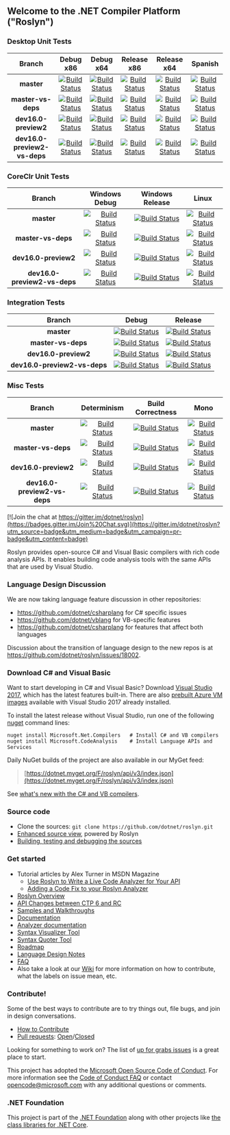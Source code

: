 ## Welcome to the .NET Compiler Platform ("Roslyn")

[//]: # (Begin current test results)

### Desktop Unit Tests
|Branch|Debug x86|Debug x64|Release x86|Release x64|Spanish|
|:--:|:--:|:--:|:--:|:--:|:--:|
**master**|[![Build Status](https://dev.azure.com/dnceng/public/_apis/build/status/dotnet/roslyn/roslyn-CI?label=build&branchname=master&jobname=Windows_Desktop_Unit_Tests&configuration=debug_32)](https://dev.azure.com/dnceng/public/_build/latest?definitionId=15&branchname=master)|[![Build Status](https://dev.azure.com/dnceng/public/_apis/build/status/dotnet/roslyn/roslyn-CI?label=build&branchname=master&jobname=Windows_Desktop_Unit_Tests&configuration=debug_64)](https://dev.azure.com/dnceng/public/_build/latest?definitionId=15&branchname=master)|[![Build Status](https://dev.azure.com/dnceng/public/_apis/build/status/dotnet/roslyn/roslyn-CI?label=build&branchname=master&jobname=Windows_Desktop_Unit_Tests&configuration=release_32)](https://dev.azure.com/dnceng/public/_build/latest?definitionId=15&branchname=master)|[![Build Status](https://dev.azure.com/dnceng/public/_apis/build/status/dotnet/roslyn/roslyn-CI?label=build&branchname=master&jobname=Windows_Desktop_Unit_Tests&configuration=release_64)](https://dev.azure.com/dnceng/public/_build/latest?definitionId=15&branchname=master)|[![Build Status](https://dev.azure.com/dnceng/public/_apis/build/status/dotnet/roslyn/roslyn-CI?label=build&branchname=master&jobname=Windows_Desktop_Spanish_Unit_Tests&configuration=)](https://dev.azure.com/dnceng/public/_build/latest?definitionId=15&branchname=master)|[![Build Status](https://dev.azure.com/dnceng/public/_apis/build/status/dotnet/roslyn/roslyn-CI?label=build&branchname=master&jobname=Windows_Determinism_Test&configuration=)](https://dev.azure.com/dnceng/public/_build/latest?definitionId=15&branchname=master)|[![Build Status](https://dev.azure.com/dnceng/public/_apis/build/status/dotnet/roslyn/roslyn-CI?label=build&branchname=master&jobname=Windows_Correctness_Test&configuration=)](https://dev.azure.com/dnceng/public/_build/latest?definitionId=15&branchname=master)|
**master-vs-deps**|[![Build Status](https://dev.azure.com/dnceng/public/_apis/build/status/dotnet/roslyn/roslyn-CI?label=build&branchname=master-vs-deps&jobname=Windows_Desktop_Unit_Tests&configuration=debug_32)](https://dev.azure.com/dnceng/public/_build/latest?definitionId=15&branchname=master-vs-deps)|[![Build Status](https://dev.azure.com/dnceng/public/_apis/build/status/dotnet/roslyn/roslyn-CI?label=build&branchname=master-vs-deps&jobname=Windows_Desktop_Unit_Tests&configuration=debug_64)](https://dev.azure.com/dnceng/public/_build/latest?definitionId=15&branchname=master-vs-deps)|[![Build Status](https://dev.azure.com/dnceng/public/_apis/build/status/dotnet/roslyn/roslyn-CI?label=build&branchname=master-vs-deps&jobname=Windows_Desktop_Unit_Tests&configuration=release_32)](https://dev.azure.com/dnceng/public/_build/latest?definitionId=15&branchname=master-vs-deps)|[![Build Status](https://dev.azure.com/dnceng/public/_apis/build/status/dotnet/roslyn/roslyn-CI?label=build&branchname=master-vs-deps&jobname=Windows_Desktop_Unit_Tests&configuration=release_64)](https://dev.azure.com/dnceng/public/_build/latest?definitionId=15&branchname=master-vs-deps)|[![Build Status](https://dev.azure.com/dnceng/public/_apis/build/status/dotnet/roslyn/roslyn-CI?label=build&branchname=master-vs-deps&jobname=Windows_Desktop_Spanish_Unit_Tests&configuration=)](https://dev.azure.com/dnceng/public/_build/latest?definitionId=15&branchname=master-vs-deps)|[![Build Status](https://dev.azure.com/dnceng/public/_apis/build/status/dotnet/roslyn/roslyn-CI?label=build&branchname=master-vs-deps&jobname=Windows_Determinism_Test&configuration=)](https://dev.azure.com/dnceng/public/_build/latest?definitionId=15&branchname=master-vs-deps)|[![Build Status](https://dev.azure.com/dnceng/public/_apis/build/status/dotnet/roslyn/roslyn-CI?label=build&branchname=master-vs-deps&jobname=Windows_Correctness_Test&configuration=)](https://dev.azure.com/dnceng/public/_build/latest?definitionId=15&branchname=master-vs-deps)|
**dev16.0-preview2**|[![Build Status](https://dev.azure.com/dnceng/public/_apis/build/status/dotnet/roslyn/roslyn-CI?label=build&branchname=dev16.0-preview2&jobname=Windows_Desktop_Unit_Tests&configuration=debug_32)](https://dev.azure.com/dnceng/public/_build/latest?definitionId=15&branchname=dev16.0-preview2)|[![Build Status](https://dev.azure.com/dnceng/public/_apis/build/status/dotnet/roslyn/roslyn-CI?label=build&branchname=dev16.0-preview2&jobname=Windows_Desktop_Unit_Tests&configuration=debug_64)](https://dev.azure.com/dnceng/public/_build/latest?definitionId=15&branchname=dev16.0-preview2)|[![Build Status](https://dev.azure.com/dnceng/public/_apis/build/status/dotnet/roslyn/roslyn-CI?label=build&branchname=dev16.0-preview2&jobname=Windows_Desktop_Unit_Tests&configuration=release_32)](https://dev.azure.com/dnceng/public/_build/latest?definitionId=15&branchname=dev16.0-preview2)|[![Build Status](https://dev.azure.com/dnceng/public/_apis/build/status/dotnet/roslyn/roslyn-CI?label=build&branchname=dev16.0-preview2&jobname=Windows_Desktop_Unit_Tests&configuration=release_64)](https://dev.azure.com/dnceng/public/_build/latest?definitionId=15&branchname=dev16.0-preview2)|[![Build Status](https://dev.azure.com/dnceng/public/_apis/build/status/dotnet/roslyn/roslyn-CI?label=build&branchname=dev16.0-preview2&jobname=Windows_Desktop_Spanish_Unit_Tests&configuration=)](https://dev.azure.com/dnceng/public/_build/latest?definitionId=15&branchname=dev16.0-preview2)|[![Build Status](https://dev.azure.com/dnceng/public/_apis/build/status/dotnet/roslyn/roslyn-CI?label=build&branchname=dev16.0-preview2&jobname=Windows_Determinism_Test&configuration=)](https://dev.azure.com/dnceng/public/_build/latest?definitionId=15&branchname=dev16.0-preview2)|[![Build Status](https://dev.azure.com/dnceng/public/_apis/build/status/dotnet/roslyn/roslyn-CI?label=build&branchname=dev16.0-preview2&jobname=Windows_Correctness_Test&configuration=)](https://dev.azure.com/dnceng/public/_build/latest?definitionId=15&branchname=dev16.0-preview2)|
**dev16.0-preview2-vs-deps**|[![Build Status](https://dev.azure.com/dnceng/public/_apis/build/status/dotnet/roslyn/roslyn-CI?label=build&branchname=dev16.0-preview2-vs-deps&jobname=Windows_Desktop_Unit_Tests&configuration=debug_32)](https://dev.azure.com/dnceng/public/_build/latest?definitionId=15&branchname=dev16.0-preview2-vs-deps)|[![Build Status](https://dev.azure.com/dnceng/public/_apis/build/status/dotnet/roslyn/roslyn-CI?label=build&branchname=dev16.0-preview2-vs-deps&jobname=Windows_Desktop_Unit_Tests&configuration=debug_64)](https://dev.azure.com/dnceng/public/_build/latest?definitionId=15&branchname=dev16.0-preview2-vs-deps)|[![Build Status](https://dev.azure.com/dnceng/public/_apis/build/status/dotnet/roslyn/roslyn-CI?label=build&branchname=dev16.0-preview2-vs-deps&jobname=Windows_Desktop_Unit_Tests&configuration=release_32)](https://dev.azure.com/dnceng/public/_build/latest?definitionId=15&branchname=dev16.0-preview2-vs-deps)|[![Build Status](https://dev.azure.com/dnceng/public/_apis/build/status/dotnet/roslyn/roslyn-CI?label=build&branchname=dev16.0-preview2-vs-deps&jobname=Windows_Desktop_Unit_Tests&configuration=release_64)](https://dev.azure.com/dnceng/public/_build/latest?definitionId=15&branchname=dev16.0-preview2-vs-deps)|[![Build Status](https://dev.azure.com/dnceng/public/_apis/build/status/dotnet/roslyn/roslyn-CI?label=build&branchname=dev16.0-preview2-vs-deps&jobname=Windows_Desktop_Spanish_Unit_Tests&configuration=)](https://dev.azure.com/dnceng/public/_build/latest?definitionId=15&branchname=dev16.0-preview2-vs-deps)|[![Build Status](https://dev.azure.com/dnceng/public/_apis/build/status/dotnet/roslyn/roslyn-CI?label=build&branchname=dev16.0-preview2-vs-deps&jobname=Windows_Determinism_Test&configuration=)](https://dev.azure.com/dnceng/public/_build/latest?definitionId=15&branchname=dev16.0-preview2-vs-deps)|[![Build Status](https://dev.azure.com/dnceng/public/_apis/build/status/dotnet/roslyn/roslyn-CI?label=build&branchname=dev16.0-preview2-vs-deps&jobname=Windows_Correctness_Test&configuration=)](https://dev.azure.com/dnceng/public/_build/latest?definitionId=15&branchname=dev16.0-preview2-vs-deps)|

### CoreClr Unit Tests
|Branch|Windows Debug|Windows Release|Linux|
|:--:|:--:|:--:|:--:|
**master**|[![Build Status](https://dev.azure.com/dnceng/public/_apis/build/status/dotnet/roslyn/roslyn-CI?label=build&branchname=master&jobname=Windows_CoreClr_Unit_Tests&configuration=debug)](https://dev.azure.com/dnceng/public/_build/latest?definitionId=15&branchname=master)|[![Build Status](https://dev.azure.com/dnceng/public/_apis/build/status/dotnet/roslyn/roslyn-CI?label=build&branchname=master&jobname=Windows_CoreClr_Unit_Tests&configuration=release)](https://dev.azure.com/dnceng/public/_build/latest?definitionId=15&branchname=master)|[![Build Status](https://dev.azure.com/dnceng/public/_apis/build/status/dotnet/roslyn/roslyn-CI?label=build&branchname=master&jobname=Linux_Test&configuration=coreclr)](https://dev.azure.com/dnceng/public/_build/latest?definitionId=15&branchname=master)|
**master-vs-deps**|[![Build Status](https://dev.azure.com/dnceng/public/_apis/build/status/dotnet/roslyn/roslyn-CI?label=build&branchname=master-vs-deps&jobname=Windows_CoreClr_Unit_Tests&configuration=debug)](https://dev.azure.com/dnceng/public/_build/latest?definitionId=15&branchname=master-vs-deps)|[![Build Status](https://dev.azure.com/dnceng/public/_apis/build/status/dotnet/roslyn/roslyn-CI?label=build&branchname=master-vs-deps&jobname=Windows_CoreClr_Unit_Tests&configuration=release)](https://dev.azure.com/dnceng/public/_build/latest?definitionId=15&branchname=master-vs-deps)|[![Build Status](https://dev.azure.com/dnceng/public/_apis/build/status/dotnet/roslyn/roslyn-CI?label=build&branchname=master-vs-deps&jobname=Linux_Test&configuration=coreclr)](https://dev.azure.com/dnceng/public/_build/latest?definitionId=15&branchname=master-vs-deps)|
**dev16.0-preview2**|[![Build Status](https://dev.azure.com/dnceng/public/_apis/build/status/dotnet/roslyn/roslyn-CI?label=build&branchname=dev16.0-preview2&jobname=Windows_CoreClr_Unit_Tests&configuration=debug)](https://dev.azure.com/dnceng/public/_build/latest?definitionId=15&branchname=dev16.0-preview2)|[![Build Status](https://dev.azure.com/dnceng/public/_apis/build/status/dotnet/roslyn/roslyn-CI?label=build&branchname=dev16.0-preview2&jobname=Windows_CoreClr_Unit_Tests&configuration=release)](https://dev.azure.com/dnceng/public/_build/latest?definitionId=15&branchname=dev16.0-preview2)|[![Build Status](https://dev.azure.com/dnceng/public/_apis/build/status/dotnet/roslyn/roslyn-CI?label=build&branchname=dev16.0-preview2&jobname=Linux_Test&configuration=coreclr)](https://dev.azure.com/dnceng/public/_build/latest?definitionId=15&branchname=dev16.0-preview2)|
**dev16.0-preview2-vs-deps**|[![Build Status](https://dev.azure.com/dnceng/public/_apis/build/status/dotnet/roslyn/roslyn-CI?label=build&branchname=dev16.0-preview2-vs-deps&jobname=Windows_CoreClr_Unit_Tests&configuration=debug)](https://dev.azure.com/dnceng/public/_build/latest?definitionId=15&branchname=dev16.0-preview2-vs-deps)|[![Build Status](https://dev.azure.com/dnceng/public/_apis/build/status/dotnet/roslyn/roslyn-CI?label=build&branchname=dev16.0-preview2-vs-deps&jobname=Windows_CoreClr_Unit_Tests&configuration=release)](https://dev.azure.com/dnceng/public/_build/latest?definitionId=15&branchname=dev16.0-preview2-vs-deps)|[![Build Status](https://dev.azure.com/dnceng/public/_apis/build/status/dotnet/roslyn/roslyn-CI?label=build&branchname=dev16.0-preview2-vs-deps&jobname=Linux_Test&configuration=coreclr)](https://dev.azure.com/dnceng/public/_build/latest?definitionId=15&branchname=dev16.0-preview2-vs-deps)|

### Integration Tests
|Branch|Debug|Release|
|:--:|:--:|:--:|
**master**|[![Build Status](https://ci.dot.net/buildStatus/icon?job=dotnet_roslyn/master/windows_debug_vs-integration)](https://ci.dot.net/job/dotnet_roslyn/job/master/job/windows_debug_vs-integration/)|[![Build Status](https://ci.dot.net/buildStatus/icon?job=dotnet_roslyn/master/windows_release_vs-integration)](https://ci.dot.net/job/dotnet_roslyn/job/master/job/windows_release_vs-integration/)|
**master-vs-deps**|[![Build Status](https://ci.dot.net/buildStatus/icon?job=dotnet_roslyn/master-vs-deps/windows_debug_vs-integration)](https://ci.dot.net/job/dotnet_roslyn/job/master-vs-deps/job/windows_debug_vs-integration/)|[![Build Status](https://ci.dot.net/buildStatus/icon?job=dotnet_roslyn/master-vs-deps/windows_release_vs-integration)](https://ci.dot.net/job/dotnet_roslyn/job/master-vs-deps/job/windows_release_vs-integration/)|
**dev16.0-preview2**|[![Build Status](https://ci.dot.net/buildStatus/icon?job=dotnet_roslyn/dev16.0-preview2/windows_debug_vs-integration)](https://ci.dot.net/job/dotnet_roslyn/job/dev16.0-preview2/job/windows_debug_vs-integration/)|[![Build Status](https://ci.dot.net/buildStatus/icon?job=dotnet_roslyn/dev16.0-preview2/windows_release_vs-integration)](https://ci.dot.net/job/dotnet_roslyn/job/dev16.0-preview2/job/windows_release_vs-integration/)|
**dev16.0-preview2-vs-deps**|[![Build Status](https://ci.dot.net/buildStatus/icon?job=dotnet_roslyn/dev16.0-preview2-vs-deps/windows_debug_vs-integration)](https://ci.dot.net/job/dotnet_roslyn/job/dev16.0-preview2-vs-deps/job/windows_debug_vs-integration/)|[![Build Status](https://ci.dot.net/buildStatus/icon?job=dotnet_roslyn/dev16.0-preview2-vs-deps/windows_release_vs-integration)](https://ci.dot.net/job/dotnet_roslyn/job/dev16.0-preview2-vs-deps/job/windows_release_vs-integration/)|

### Misc Tests
|Branch|Determinism|Build Correctness|Mono|
|:--:|:--:|:--:|:--:|
**master**|[![Build Status](https://dev.azure.com/dnceng/public/_apis/build/status/dotnet/roslyn/roslyn-CI?label=build&branchname=master&jobname=Windows_Determinism_Test&configuration=)](https://dev.azure.com/dnceng/public/_build/latest?definitionId=15&branchname=master)|[![Build Status](https://dev.azure.com/dnceng/public/_apis/build/status/dotnet/roslyn/roslyn-CI?label=build&branchname=master&jobname=Windows_Correctness_Test&configuration=)](https://dev.azure.com/dnceng/public/_build/latest?definitionId=15&branchname=master)|[![Build Status](https://dev.azure.com/dnceng/public/_apis/build/status/dotnet/roslyn/roslyn-CI?label=build&branchname=master&jobname=Linux_Test&configuration=mono)](https://dev.azure.com/dnceng/public/_build/latest?definitionId=15&branchname=master)|
**master-vs-deps**|[![Build Status](https://dev.azure.com/dnceng/public/_apis/build/status/dotnet/roslyn/roslyn-CI?label=build&branchname=master-vs-deps&jobname=Windows_Determinism_Test&configuration=)](https://dev.azure.com/dnceng/public/_build/latest?definitionId=15&branchname=master-vs-deps)|[![Build Status](https://dev.azure.com/dnceng/public/_apis/build/status/dotnet/roslyn/roslyn-CI?label=build&branchname=master-vs-deps&jobname=Windows_Correctness_Test&configuration=)](https://dev.azure.com/dnceng/public/_build/latest?definitionId=15&branchname=master-vs-deps)|[![Build Status](https://dev.azure.com/dnceng/public/_apis/build/status/dotnet/roslyn/roslyn-CI?label=build&branchname=master-vs-deps&jobname=Linux_Test&configuration=mono)](https://dev.azure.com/dnceng/public/_build/latest?definitionId=15&branchname=master-vs-deps)|
**dev16.0-preview2**|[![Build Status](https://dev.azure.com/dnceng/public/_apis/build/status/dotnet/roslyn/roslyn-CI?label=build&branchname=dev16.0-preview2&jobname=Windows_Determinism_Test&configuration=)](https://dev.azure.com/dnceng/public/_build/latest?definitionId=15&branchname=dev16.0-preview2)|[![Build Status](https://dev.azure.com/dnceng/public/_apis/build/status/dotnet/roslyn/roslyn-CI?label=build&branchname=dev16.0-preview2&jobname=Windows_Correctness_Test&configuration=)](https://dev.azure.com/dnceng/public/_build/latest?definitionId=15&branchname=dev16.0-preview2)|[![Build Status](https://dev.azure.com/dnceng/public/_apis/build/status/dotnet/roslyn/roslyn-CI?label=build&branchname=dev16.0-preview2&jobname=Linux_Test&configuration=mono)](https://dev.azure.com/dnceng/public/_build/latest?definitionId=15&branchname=dev16.0-preview2)|
**dev16.0-preview2-vs-deps**|[![Build Status](https://dev.azure.com/dnceng/public/_apis/build/status/dotnet/roslyn/roslyn-CI?label=build&branchname=dev16.0-preview2-vs-deps&jobname=Windows_Determinism_Test&configuration=)](https://dev.azure.com/dnceng/public/_build/latest?definitionId=15&branchname=dev16.0-preview2-vs-deps)|[![Build Status](https://dev.azure.com/dnceng/public/_apis/build/status/dotnet/roslyn/roslyn-CI?label=build&branchname=dev16.0-preview2-vs-deps&jobname=Windows_Correctness_Test&configuration=)](https://dev.azure.com/dnceng/public/_build/latest?definitionId=15&branchname=dev16.0-preview2-vs-deps)|[![Build Status](https://dev.azure.com/dnceng/public/_apis/build/status/dotnet/roslyn/roslyn-CI?label=build&branchname=dev16.0-preview2-vs-deps&jobname=Linux_Test&configuration=mono)](https://dev.azure.com/dnceng/public/_build/latest?definitionId=15&branchname=dev16.0-preview2-vs-deps)|

[//]: # (End current test results)

[![Join the chat at https://gitter.im/dotnet/roslyn](https://badges.gitter.im/Join%20Chat.svg)](https://gitter.im/dotnet/roslyn?utm_source=badge&utm_medium=badge&utm_campaign=pr-badge&utm_content=badge)


Roslyn provides open-source C# and Visual Basic compilers with rich code analysis APIs.  It enables building code analysis tools with the same APIs that are used by Visual Studio.

### Language Design Discussion

We are now taking language feature discussion in other repositories:
- https://github.com/dotnet/csharplang for C# specific issues
- https://github.com/dotnet/vblang for VB-specific features
- https://github.com/dotnet/csharplang for features that affect both languages

Discussion about the transition of language design to the new repos is at https://github.com/dotnet/roslyn/issues/18002.

### Download C# and Visual Basic

Want to start developing in C# and Visual Basic? Download [Visual Studio 2017](https://www.visualstudio.com/downloads/), which has the latest features built-in. There are 
also [prebuilt Azure VM images](https://azuremarketplace.microsoft.com/en-us/marketplace/apps/category/compute?search=visual%20studio%202017) available with 
Visual Studio 2017 already installed.

To install the latest release without Visual Studio, run one of the following [nuget](https://dist.nuget.org/index.html) command lines:

```
nuget install Microsoft.Net.Compilers   # Install C# and VB compilers
nuget install Microsoft.CodeAnalysis    # Install Language APIs and Services
```

Daily NuGet builds of the project are also available in our MyGet feed:

> [https://dotnet.myget.org/F/roslyn/api/v3/index.json](https://dotnet.myget.org/F/roslyn/api/v3/index.json)

See [what's new with the C# and VB compilers](https://github.com/dotnet/roslyn/wiki/Changelog-for-C%23-and-VB-compilers).

### Source code

* Clone the sources: `git clone https://github.com/dotnet/roslyn.git`
* [Enhanced source view](http://source.roslyn.io/), powered by Roslyn 
* [Building, testing and debugging the sources](https://github.com/dotnet/roslyn/wiki/Building%20Testing%20and%20Debugging)

### Get started

* Tutorial articles by Alex Turner in MSDN Magazine
  - [Use Roslyn to Write a Live Code Analyzer for Your API](https://msdn.microsoft.com/en-us/magazine/dn879356)
  - [Adding a Code Fix to your Roslyn Analyzer](https://msdn.microsoft.com/en-us/magazine/dn904670.aspx)
* [Roslyn Overview](https://github.com/dotnet/roslyn/wiki/Roslyn%20Overview) 
* [API Changes between CTP 6 and RC](https://github.com/dotnet/roslyn/wiki/VS-2015-RC-API-Changes)
* [Samples and Walkthroughs](https://github.com/dotnet/roslyn/wiki/Samples-and-Walkthroughs)
* [Documentation](https://github.com/dotnet/roslyn/tree/master/docs)
* [Analyzer documentation](https://github.com/dotnet/roslyn/tree/master/docs/analyzers)
* [Syntax Visualizer Tool](https://github.com/dotnet/roslyn/wiki/Syntax%20Visualizer)
* [Syntax Quoter Tool](http://roslynquoter.azurewebsites.net)
* [Roadmap](https://github.com/dotnet/roslyn/wiki/Roadmap) 
* [Language Design Notes](https://github.com/dotnet/roslyn/issues?q=label%3A%22Design+Notes%22+)
* [FAQ](https://github.com/dotnet/roslyn/wiki/FAQ)
* Also take a look at our [Wiki](https://github.com/dotnet/roslyn/wiki) for more information on how to contribute, what the labels on issue mean, etc.

### Contribute!

Some of the best ways to contribute are to try things out, file bugs, and join in design conversations. 

* [How to Contribute](https://github.com/dotnet/roslyn/wiki/Contributing-Code)
* [Pull requests](https://github.com/dotnet/roslyn/pulls): [Open](https://github.com/dotnet/roslyn/pulls?q=is%3Aopen+is%3Apr)/[Closed](https://github.com/dotnet/roslyn/pulls?q=is%3Apr+is%3Aclosed)

Looking for something to work on? The list of [up for grabs issues](https://github.com/dotnet/roslyn/labels/help%20wanted) is a great place to start.

This project has adopted the [Microsoft Open Source Code of Conduct](https://opensource.microsoft.com/codeofconduct/).  For more information see the [Code of Conduct FAQ](https://opensource.microsoft.com/codeofconduct/faq/) or contact [opencode@microsoft.com](mailto:opencode@microsoft.com) with any additional questions or comments.

### .NET Foundation

This project is part of the [.NET Foundation](http://www.dotnetfoundation.org/projects) along with other
projects like [the class libraries for .NET Core](https://github.com/dotnet/corefx/).

